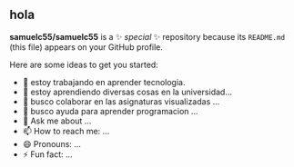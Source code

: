 ## hola 

**samuelc55/samuelc55** is a ✨ _special_ ✨ repository because its `README.md` (this file) appears on your GitHub profile.

Here are some ideas to get you started:

- 🔭 estoy trabajando en aprender tecnologia.
- 🌱 estoy aprendiendo diversas cosas en la universidad...
- 👯 busco colaborar en las asignaturas visualizadas ...
- 🤔 busco ayuda para aprender programacion ...
- 💬 Ask me about ...
- 📫 How to reach me: ...
- 😄 Pronouns: ...
- ⚡ Fun fact: ...

